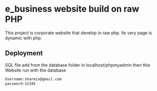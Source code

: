 # e_business website build on raw PHP
This project is corporate website that develop in raw php. Its very page is dynamic with php. 


## Deployment

SQL file add from the database folder in localhost/phpmyadmin then this Website run with the database

```bash
Username:sharmin@gmail.com
password:12345
```
